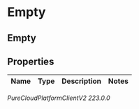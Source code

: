 # Empty

## Empty

## Properties

|Name | Type | Description | Notes|
|------------ | ------------- | ------------- | -------------|



_PureCloudPlatformClientV2 223.0.0_
